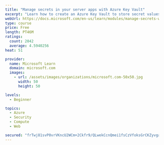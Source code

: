 ```yaml
---
title: "Manage secrets in your server apps with Azure Key Vault"
excerpt: "Learn how to create an Azure Key Vault to store secret values and how to enable secure access to the vault."
webUrl: https://docs.microsoft.com/en-us/learn/modules/manage-secrets-with-azure-key-vault/
type: course
price: Free
length: PT46M
ratings:
  count: 2042
  average: 4.5940256
heat: 51

provider:
  name: Microsoft Learn
  domain: microsoft.com
  images:
    - url: /assets/images/organizations/microsoft.com-50x50.jpg
      width: 50
      height: 50

levels:
  - Beginner

topics:
  - Azure
  - Security
  - Compute
  - Web

secured: "frTwj81svP0vrVKncU2WCm+2Ckfr9/QLwekCcnQmei1fsCzVfoksGrCKZyvgaXHMR1iTNtN72a8+ZylahQ+dbUeyNgcgBroj7Q4QB/0Yk+ywvL9IK3jfORiIACvpIUAa086Tlb9IzuGrjzYgcfjFqfLmykGtbVCPIgb9WWX63T5/YvfNZXp0kiOaSMTce4T/LRREtMqrwobOkCdLM8TlB9UZBX17oLYbQlT69sml4y462Y56tkqAVMjQTrpufOQZqLit9PT1KcZj/2x8uEoIFbXwhmq5zACgvMe6dwjAfA9PYTmKbIXVIoNYGQ8V8YtKj+W38XlfR+wQEy13OorLIKEpa4YFN0mfNY9uK9oTjRmCXh6fi4cZQ0X1qyzFGY/Ah5TtkJURV7q21c5QSVNzpmfp6rhdm8utZa/+E3O444Y=;KO+Ppg81KrA94KaIuhv6wA=="
---
```


